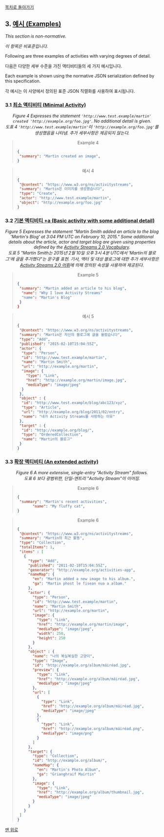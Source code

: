 [목차로 돌아가기](ActivityStreams2.0Contents.md)

## 3. [예시 (Examples)](ActivityStreams2.0Contents.md#목차-table-of-contents)

_This section is non-normative._

_이 항목은 비표준입니다._

Following are three examples of activities with varying degrees of detail.

다음은 다양한 세부 수준을 가진 액티비티들의 세 가지 예시입니다.

Each example is shown using the normative JSON serialization defined by this specification.

각 예시는 이 사양에서 정의된 표준 JSON 직렬화를 사용하여 표시됩니다.

### 3.1 [최소 액티비티 (Minimal Activity)](#3-예시-examples)

<div align="center"><em>
Figure 4 Expresses the statement <code>'http://www.test.example/martin' created 'http://example.org/foo.jpg'</code>. No additional detail is given.
</em></div>

<div align="center" id="도표-4-httpwwwtestexamplemartin이-httpexampleorgfoojpg를-생성했음을-나타냄-추가-세부사항은-제공되지-않는다"><em>
도표 4 <code>'http://www.test.example/martin'</code>이 <code>'http://example.org/foo.jpg'</code>를 생성했음을 나타냄. 추가 세부사항은 제공되지 않는다.
</em></div>

><div align="center"> Example 4 </div>
>
>```json
>{
>  "summary": "Martin created an image",
>}
>```

><div align="center"> 예시 4 </div>
>
>```json
>{
>  "@context": "https://www.w3.org/ns/activitystreams",
>  "summary": "Martin은 이미지를 생성했습니다",
>  "type": "Create",
>  "actor": "http://www.test.example/martin",
>  "object": "http://example.org/foo.jpg"
>}
>```

### 3.2 [기본 액티비티 +a (Basic activity with some additional detail)](#3-예시-examples)

<div align="center"><em>
Figure 5 Expresses the statement "Martin Smith added an article to the blog 'Martin's Blog' at 3:04 PM UTC on February 10, 2015." Some additional details about the article, actor and target blog are given using properties defined by the <a href="https://www.w3.org/TR/activitystreams-vocabulary/">Activity Streams 2.0 Vocabulary</a>.
</em></div>

<div align="center" id="도표-5-martin-smith는-2015년-2월-10일-오후-3시-4분-utc에서-martin의-블로그에-글을-추가했다는-문구를-표현-기사-액터-및-대상-블로그에-대한-추가-세부사항은-activity-streams-20-어휘에-의해-정의된-속성을-사용하여-제공된다"><em>
도표 5 "Martin Smith는 2015년 2월 10일 오후 3시 4분 UTC에서 'Martin의 블로그'에 글을 추가했다"는 문구를 표현. 기사, 액터 및 대상 블로그에 대한 추가 세부사항은 <a href="https://www.w3.org/TR/activitystreams-vocabulary/">Activity Streams 2.0 어휘</a>에 의해 정의된 속성을 사용하여 제공된다.
</em></div>


><div align="center"> Example 5 </div>
>
>```json
>{
>  "summary": "Martin added an article to his blog",
>   "name": "Why I love Activity Streams"
>   "name": "Martin's Blog"
>  }
>}
>```

><div align="center"> 예시 5 </div>
>
>```json
>{
>  "@context": "https://www.w3.org/ns/activitystreams",
>  "summary": "Martin은 자신의 블로그에 글을 올렸습니다",
>  "type": "Add",
>  "published": "2015-02-10T15:04:55Z",
>  "actor": {
>   "type": "Person",
>   "id": "http://www.test.example/martin",
>   "name": "Martin Smith",
>   "url": "http://example.org/martin",
>   "image": {
>     "type": "Link",
>     "href": "http://example.org/martin/image.jpg",
>     "mediaType": "image/jpeg"
>   }
>  },
>  "object" : {
>   "id": "http://www.test.example/blog/abc123/xyz",
>   "type": "Article",
>   "url": "http://example.org/blog/2011/02/entry",
>   "name": "내가 Activity Streams를 사랑하는 이유"
>  },
>  "target" : {
>   "id": "http://example.org/blog/",
>   "type": "OrderedCollection",
>   "name": "Martin의 블로그"
>  }
>}
>```

### 3.3 [확장 액티비티 (An extended activity)](#3-예시-examples)

<div align="center"><em>
Figure 6 A more extensive, single-entry "Activity Stream" follows.
</em></div>

<div align="center" id="도표-6-보다-광범위한-단일-엔트리-activity-stream이-이어짐"><em>
도표 6 보다 광범위한, 단일-엔트리 "Activity Stream"이 이어짐.
</em></div>

><div align="center"> Example 6 </div>
>
>```json
>{
>  "summary": "Martin's recent activities",
>        "name": "My fluffy cat",
>}
>```

><div align="center"> Example 6 </div>
>
>```json
>{
>  "@context": "https://www.w3.org/ns/activitystreams",
>  "summary": "Martin의 최근 활동",
>  "type": "Collection",
>  "totalItems": 1,
>  "items" : [
>    {
>      "type": "Add",
>      "published": "2011-02-10T15:04:55Z",
>      "generator": "http://example.org/activities-app",
>      "nameMap": {
>        "en": "Martin added a new image to his album.",
>        "ga": "Martin phost le fisean nua a albam."
>      },
>      "actor": {
>        "type": "Person",
>        "id": "http://www.test.example/martin",
>        "name": "Martin Smith",
>        "url": "http://example.org/martin",
>        "image": {
>          "type": "Link",
>          "href": "http://example.org/martin/image",
>          "mediaType": "image/jpeg",
>          "width": 250,
>          "height": 250
>        }
>      },
>      "object" : {
>        "name": "나의 복실복실한 고양이",
>        "type": "Image",
>        "id": "http://example.org/album/máiréad.jpg",
>        "preview": {
>          "type": "Link",
>          "href": "http://example.org/album/máiréad.jpg",
>          "mediaType": "image/jpeg"
>        },
>        "url": [
>          {
>            "type": "Link",
>            "href": "http://example.org/album/máiréad.jpg",
>            "mediaType": "image/jpeg"
>          },
>          {
>            "type": "Link",
>            "href": "http://example.org/album/máiréad.png",
>            "mediaType": "image/png"
>          }
>        ]
>      },
>      "target": {
>        "type": "Collection",
>        "id": "http://example.org/album/",
>        "nameMap": {
>          "en": "Martin's Photo Album",
>          "ga": "Grianghraif Mairtin"
>        },
>        "image": {
>          "type": "Link",
>          "href": "http://example.org/album/thumbnail.jpg",
>          "mediaType": "image/jpeg"
>        }
>      }
>    }
>  ]
>}
>```

[//Comment]: # "nameMap이 en/ga으로 설정되어 있는 부분은 따로 번역을 하지 않겠습니다."

[맨 위로](#3-예시-examples)
